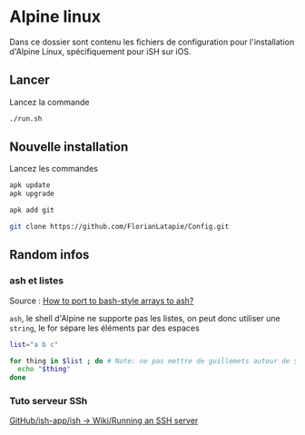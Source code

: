 # Alpine linux

Dans ce dossier sont contenu les fichiers de configuration pour l'installation d'Alpine Linux, spécifiquement pour iSH
sur iOS.

## Lancer

Lancez la commande

```sh
./run.sh 
```

## Nouvelle installation

Lancez les commandes

```sh
apk update
apk upgrade

apk add git

git clone https://github.com/FlorianLatapie/Config.git
```

## Random infos

### ash et listes

Source : [How to port to bash-style arrays to ash?](https://unix.stackexchange.com/questions/384614/how-to-port-to-bash-style-arrays-to-ash)

`ash`, le shell d'Alpine ne supporte pas les listes, on peut donc utiliser une `string`, le for sépare les éléments par des espaces

```sh
list="a b c"

for thing in $list ; do # Note: ne pas mettre de guillemets autour de $services ici.
  echo "$thing"
done
```

### Tuto serveur SSh

[GitHub/ish-app/ish -> Wiki/Running an SSH server](https://github.com/ish-app/ish/wiki/Running-an-SSH-server)
